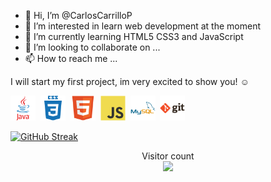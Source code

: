 - 👋 Hi, I’m @CarlosCarrilloP
- 👀 I’m interested in learn web development at the moment
- 🌱 I’m currently learning HTML5 CSS3 and JavaScript
- 💞️ I’m looking to collaborate on ...
- 📫 How to reach me ...

<!---
CarlosCarrilloP/CarlosCarrilloP is a ✨ special ✨ repository because its `README.md` (this file) appears on your GitHub profile.
You can click the Preview link to take a look at your changes.
--->
I will start my first project, im very excited to show you! ☺️

<div>
  <img src="https://github.com/devicons/devicon/blob/master/icons/java/java-original-wordmark.svg" title="Java" alt="Java" width="40" height="40"/>&nbsp;
  <img src="https://github.com/devicons/devicon/blob/master/icons/css3/css3-plain-wordmark.svg"  title="CSS3" alt="CSS" width="40" height="40"/>&nbsp;
  <img src="https://github.com/devicons/devicon/blob/master/icons/html5/html5-original.svg" title="HTML5" alt="HTML" width="40" height="40"/>&nbsp;
  <img src="https://github.com/devicons/devicon/blob/master/icons/javascript/javascript-original.svg" title="JavaScript" alt="JavaScript" width="40" height="40"/>&nbsp;
  <img src="https://github.com/devicons/devicon/blob/master/icons/mysql/mysql-original-wordmark.svg" title="MySQL"  alt="MySQL" width="40" height="40"/>&nbsp;
  <img src="https://github.com/devicons/devicon/blob/master/icons/git/git-original-wordmark.svg" title="Git" **alt="Git" width="40" height="40"/>
</div>

[![GitHub Streak](http://github-readme-streak-stats.herokuapp.com?user=CarlosCarrilloP&theme=dark&locale=es&date_format=j%20M%5B%20Y%5D)](https://git.io/streak-stats)

<p align="center"> 
  Visitor count<br>
  <img src="https://profile-counter.glitch.me/insolitum/count.svg" />
</p>
